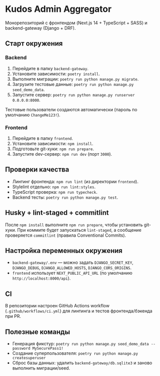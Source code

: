 # Kudos Admin Aggregator

Монорепозиторий с фронтендом (Next.js 14 + TypeScript + SASS) и backend-gateway (Django + DRF).

## Старт окружения

### Backend
1. Перейдите в папку `backend-gateway`.
2. Установите зависимости: `poetry install`.
3. Выполните миграции: `poetry run python manage.py migrate`.
4. Загрузите тестовые данные: `poetry run python manage.py seed_demo_data`.
5. Запустите сервер: `poetry run python manage.py runserver 0.0.0.0:8000`.

Тестовые пользователи создаются автоматически (пароль по умолчанию `ChangeMe123!`).

### Frontend
1. Перейдите в папку `frontend`.
2. Установите зависимости: `npm install`.
3. Подготовьте git-хуки: `npm run prepare`.
4. Запустите dev-сервер: `npm run dev` (порт `3000`).

## Проверки качества

- Линтинг фронтенда: `npm run lint` (из директории `frontend`).
- Stylelint отдельно: `npm run lint:styles`.
- TypeScript проверка: `npm run typecheck`.
- Backend тесты: `poetry run python manage.py test`.

## Husky + lint-staged + commitlint

После `npm install` выполните `npm run prepare`, чтобы установить git-хуки. При коммите будет запускаться `lint-staged`, а сообщение проверяется `commitlint` (правила Conventional Commits).

## Настройка переменных окружения

- `backend-gateway/.env` — можно задать `DJANGO_SECRET_KEY`, `DJANGO_DEBUG`, `DJANGO_ALLOWED_HOSTS`, `DJANGO_CORS_ORIGINS`.
- `frontend` использует `NEXT_PUBLIC_API_URL` (по умолчанию `http://localhost:8000/api`).

## CI

В репозитории настроен GitHub Actions workflow (`.github/workflows/ci.yml`) для линтинга и тестов фронтенда/бэкенда при PR.

## Полезные команды

- Генерация фикстур: `poetry run python manage.py seed_demo_data --password MySecurePass1!`
- Создание суперпользователя: `poetry run python manage.py createsuperuser`
- Сброс базы данных: удалить `backend-gateway/db.sqlite3` и заново выполнить миграции/seed.
